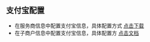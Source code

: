 ## 支付宝配置
-  在服务商信息中配置支付宝信息，具体配置方式 [点击下载](https://mc.qcloudimg.com/static/archive/2973e9104d6e32dab10a33b256071005/archive.zip)
- 在子商户信息中配置支付宝信息，具体配置方 [点击文档](https://pay.weixin.qq.com/index.php/core/account/info)
